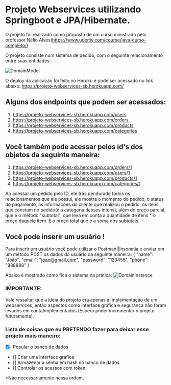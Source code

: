 
# Projeto Webservices utilizando Springboot e JPA/Hibernate.

O projeto foi realizado como proposta de um curso ministrado pelo professor Nélio Alves(https://www.udemy.com/course/java-curso-completo/)

O projeto consiste num sistema de pedido, com o seguinte relacionamento entre suas entidades:
 
 ![DomainModel](https://user-images.githubusercontent.com/49801757/74161555-e0e2f200-4bfd-11ea-822b-565c802e20ac.png)
 

O deploy da aplicação foi feito no Heroku e pode ser acessado no link abaixo:
https://projeto-webservices-sb.herokuapp.com/

## Alguns dos endpoints que podem ser acessados:
1. https://projeto-webservices-sb.herokuapp.com/users
2. https://projeto-webservices-sb.herokuapp.com/orders
3. https://projeto-webservices-sb.herokuapp.com/products
4. https://projeto-webservices-sb.herokuapp.com/categories

## Você também pode acessar pelos id's dos objetos da seguinte maneira:
1. https://projeto-webservices-sb.herokuapp.com/orders/1 
2. https://projeto-webservices-sb.herokuapp.com/users/1
3. https://projeto-webservices-sb.herokuapp.com/products/1
4. https://projeto-webservices-sb.herokuapp.com/categories/1

Ao acessar um pedido pelo ID, ele trás pendurado todos os relacionamentos que ele possui, ele mostra o momento do pedido, o status do pagamento, as informações do cliente que realizou o pedido, os itens que constam no pedido(e a categoria desses intens), além do preço parcial, que é o método "subtotal", que leva em conta a quantidade de itens * o preço daquele item. E o preço total que é a soma dos subtotais.

## Você pode inserir um usuário !

Para inserir um usuário você pode utilizar o Postman||Insomnia e enviar em um método POST os dados do usuário da seguinte maneira:
{
	"name": "João",
	"email": "joao@gmail.com",
	"password": "123456",
	"phone": "888888"
}

Abaixo é mostrado como fica o sistema na prática:
![DomainInstance](https://user-images.githubusercontent.com/49801757/74162431-877bc280-4bff-11ea-96ef-d0ea96e15848.png)



### IMPORTANTE:
Vale ressaltar que a ideia do projeto era apenas a implementação de um webservices, então aspectos como interface gráfica e segurança não foram levados em conta/implementados.(Espero poder incrementar o projeto futuramente).

### Lista de coisas que eu PRETENDO fazer para deixar esse projeto mais maneiro:
- [X] Popular o banco de dados
- [] Criar uma interface gráfica
- [] Armazenar a senha em hash no banco de dados
- [] Controlar os acessos com token.

*Não necessariamente nessa ordem.
